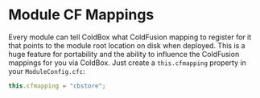 # Module CF Mappings

Every module can tell ColdBox what ColdFusion mapping to register for it that points to the module root location on disk when deployed. This is a huge feature for portability and the ability to influence the ColdFusion mappings for you via ColdBox. Just create a `this.cfmapping` property in your `ModuleConfig.cfc`:

```js
this.cfmapping = "cbstore";
```